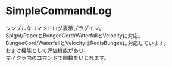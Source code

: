 # SimpleCommandLog
シンプルなコマンドログ表示プラグイン。<br>
Spigot/PaperとBungeeCord/WaterfallとVelocityに対応。<br>
BungeeCord/WaterfallとVelocityはRedisBungeeに対応しています。<br>
おまけ機能として評価機能があり、<br>
マイクラ内のコマンドで関数をいじれます。<br>
